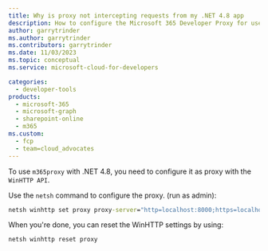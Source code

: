 ```yaml
---
title: Why is proxy not intercepting requests from my .NET 4.8 app
description: How to configure the Microsoft 365 Developer Proxy for use with .NET 4.8 apps
author: garrytrinder
ms.author: garrytrinder
ms.contributors: garrytrinder
ms.date: 11/03/2023
ms.topic: conceptual
ms.service: microsoft-cloud-for-developers

categories:
  - developer-tools
products:
  - microsoft-365
  - microsoft-graph
  - sharepoint-online
  - m365
ms.custom:
  - fcp
  - team=cloud_advocates
---
```


To use `m365proxy` with .NET 4.8, you need to configure it as proxy with the `WinHTTP API`.

Use the `netsh` command to configure the proxy. (run as admin):

```cmd
netsh winhttp set proxy proxy-server="http=localhost:8000;https=localhost:8000"
```

When you're done, you can reset the WinHTTP settings by using:

```cmd
netsh winhttp reset proxy
```
